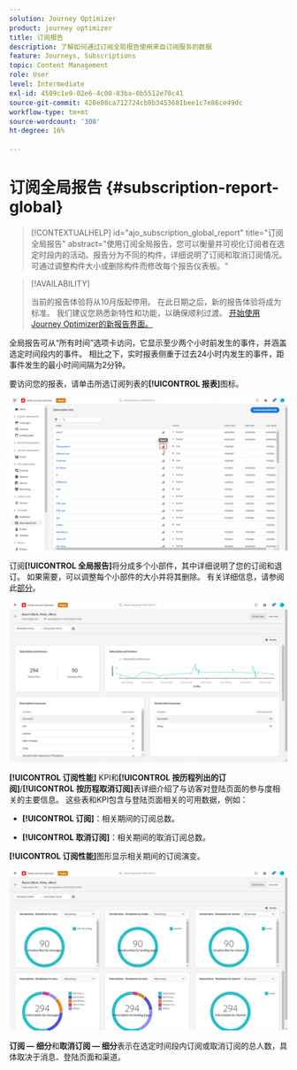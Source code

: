 ```yaml
---
solution: Journey Optimizer
product: journey optimizer
title: 订阅报告
description: 了解如何通过订阅全局报告使用来自订阅服务的数据
feature: Journeys, Subscriptions
topic: Content Management
role: User
level: Intermediate
exl-id: 4509c1e9-02e6-4c00-83ba-0b5512e70c41
source-git-commit: 428e08ca712724cb0b3453681bee1c7e86ce49dc
workflow-type: tm+mt
source-wordcount: '308'
ht-degree: 16%

---
```


# 订阅全局报告 {#subscription-report-global}

>[!CONTEXTUALHELP]
>id="ajo_subscription_global_report"
>title="订阅全局报告"
>abstract="使用订阅全局报告，您可以衡量并可视化订阅者在选定时段内的活动。报告分为不同的构件，详细说明了订阅和取消订阅情况。可通过调整构件大小或删除构件而修改每个报告仪表板。"

>[!AVAILABILITY]
>
>当前的报告体验将从10月版起停用。 在此日期之后，新的报告体验将成为标准。 我们建议您熟悉新特性和功能，以确保顺利过渡。 [开始使用Journey Optimizer的新报告界面。](report-gs-cja.md)

全局报告可从“所有时间”选项卡访问，它显示至少两个小时前发生的事件，并涵盖选定时间段内的事件。 相比之下，实时报表侧重于过去24小时内发生的事件，距事件发生的最小时间间隔为2分钟。

要访问您的报表，请单击所选订阅列表的&#x200B;**[!UICONTROL 报表]**&#x200B;图标。

![](assets/subscription_report_7.png)

订阅&#x200B;**[!UICONTROL 全局报告]**&#x200B;将分成多个小部件，其中详细说明了您的订阅和退订。 如果需要，可以调整每个小部件的大小并将其删除。 有关详细信息，请参阅此[部分](global-report.md)。

![](assets/subscription_report_1.png)

**[!UICONTROL 订阅性能]** KPI和&#x200B;**[!UICONTROL 按历程列出的订阅]**/**[!UICONTROL 按历程取消订阅]**&#x200B;表详细介绍了与访客对登陆页面的参与度相关的主要信息。 这些表和KPI包含与登陆页面相关的可用数据，例如：

* **[!UICONTROL 订阅]**：相关期间的订阅总数。

* **[!UICONTROL 取消订阅]**：相关期间的取消订阅总数。

**[!UICONTROL 订阅性能]**&#x200B;图形显示相关期间的订阅演变。

![](assets/subscription_report_2.png)

**订阅 — 细分**&#x200B;和&#x200B;**取消订阅 — 细分**&#x200B;表示在选定时间段内订阅或取消订阅的总人数，具体取决于消息、登陆页面和渠道。
